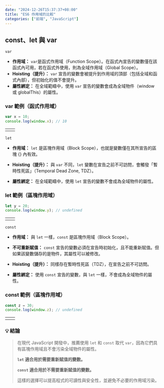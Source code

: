 ```yaml
---
date: "2024-12-26T15:37:37+08:00"
title: "ES6 作用域的比較"
categories: ["前端", "JavaScript"]
---
```


## const、let 與 var

`var`

- **作用域：**
  `var`是函式作用域（Function Scope）。在函式內宣告的變數僅在該函式內可用，若在函式外使用，則為全域作用域（Global Scope）。
- **Hoisting（提升）：**
  `var` 宣告的變數會被提升到作用域的頂部（包括全域和函式內部），但初始化的值不會提升。
- **屬性綁定：**
  在全域範疇中，使用 `var` 宣告的變數會成為全域物件（window 或 globalThis）的屬性。

### var 範例（函式作用域）

```js
var x = 10;
console.log(window.x); // 10
```

|     |     |
| --- | --- |
|     |     |

`let`

- **作用域：**
  `let` 是區塊作用域（Block Scope），也就是變數僅在其所宣告的區塊 {} 內有效。

- **Hoisting（提升）：**
  與 `var` 不同，`let` 變數在宣告之前不可訪問，會觸發「暫時性死區」（Temporal Dead Zone, TDZ）。

- **屬性綁定：**
  在全域範疇中，使用 `let` 宣告的變數不會成為全域物件的屬性。

### let 範例（區塊作用域）

```js
let y = 20;
console.log(window.y); // undefined
```

|     |     |
| --- | --- |
|     |     |

`const`

- **作用域：**
  與 `let` 一樣，`const` 是區塊作用域（Block Scope）。

- **不可重新賦值：**
  `const` 宣告的變數必須在宣告時初始化，且不能重新賦值。但如果該變數儲存的是物件，其屬性可以被修改。

- **Hoisting（提升）：**
  同樣存在暫時性死區（TDZ），在宣告之前不可訪問。

- **屬性綁定：**
  使用 `const` 宣告的變數，與 `let` 一樣，不會成為全域物件的屬性。

### const 範例（區塊作用域）

```js
const z = 30;
console.log(window.z); // undefined
```

|     |     |
| --- | --- |
|     |     |

### 💡 結論

> 在現代 JavaScript 開發中，推薦使用 `let` 和 `const` 取代 `var`，因為它們具有區塊作用域且不會污染全域物件的屬性。
>
> **`let` 適合用於需要重新賦值的變數。**
>
> **`const` 適合用於不需要重新賦值的變數。**
>
> 這樣的選擇可以提高程式的可讀性與安全性，並避免不必要的作用域污染。

